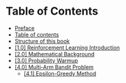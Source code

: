 # Table of Contents

* [Preface](../index.md)
* [Table of contents](table_of_contents.md)
* [Structure of this book](structure.md)
* [[1.0] Reinforcement Learning Introduction](Introduction.md)
* [[2.0] Mathematical Background](../math/math-intro.ipynb)
* [[3.0] Probability Warmup](../probability/probability-intro.ipynb)
* [[4.0] Multi-Arm Bandit Problem](../multi-arm-bandit/mab-explained.md)
  * [[4.1] Epsilon-Greedy Method](../multi-arm-bandit/epsilon-greedy.ipynb)

